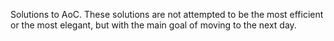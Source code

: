 Solutions to AoC.
These solutions are not attempted to be
the most efficient or the most elegant,
but with the main goal of moving to the
next day.

